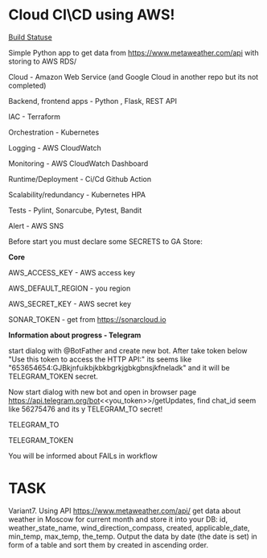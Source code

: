 # Cloud CI\CD using AWS!

[Build Statuse](https://github.com/runalsh/epam_again_aws/actions/workflows/aws.yaml/badge.svg)

Simple Python app to get data from https://www.metaweather.com/api with storing to AWS RDS/

Cloud - Amazon Web Service (and Google Cloud in another repo but its not completed)

Backend, frontend apps - Python , Flask, REST API

IAC - Terraform

Orchestration - Kubernetes

Logging -  AWS CloudWatch

Monitoring -  AWS CloudWatch Dashboard

Runtime/Deployment - Ci/Cd Github Action

Scalability/redundancy - Kubernetes HPA

Tests - Pylint, Sonarcube, Pytest, Bandit

Alert - AWS SNS 



Before start you must declare some SECRETS to GA Store:

__Core__

AWS_ACCESS_KEY - AWS access key

AWS_DEFAULT_REGION - you region

AWS_SECRET_KEY - AWS secret key

SONAR_TOKEN - get from https://sonarcloud.io

__Information about progress - Telegram__

start dialog with @BotFather and create new bot. After take token below "Use this token to access the HTTP API:" its seems like "653654654:GJBkjnfuikbjkbkbgrkjgbkgbnsjkfneladk" and it will be TELEGRAM_TOKEN secret.

Now start dialog with new bot and open in browser page https://api.telegram.org/bot<<you_token>>/getUpdates,  find chat_id seem like 56275476 and its y TELEGRAM_TO secret!

TELEGRAM_TO

TELEGRAM_TOKEN

You will be informed about FAILs in workflow



# TASK

Variant7. 
Using API https://www.metaweather.com/api/ get data about weather in Moscow
for current month and store it into your DB: id, weather_state_name,
wind_direction_compass, created, applicable_date, min_temp, max_temp, the_temp.
Output the data by date (the date is set) in form of a table and sort them by
created in ascending order. 





